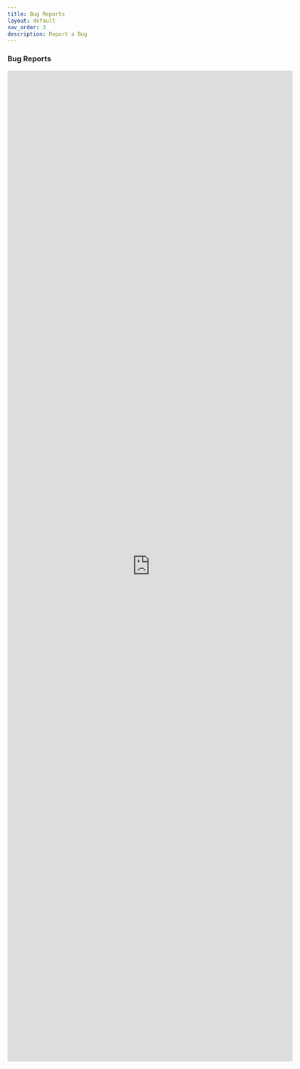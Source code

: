 ```yaml
---
title: Bug Reports
layout: default
nav_order: 3
description: Report a Bug
---
```



### Bug Reports

<iframe src="https://docs.google.com/forms/d/e/1FAIpQLSdExEFLJdB7XgcnJtao08lHSdUVaz-2AkNqPtKTUuaawryAgQ/viewform?embedded=true" width="640" height="2223" frameborder="0" marginheight="0" marginwidth="0">Loading…</iframe>